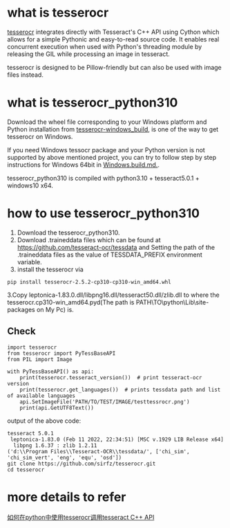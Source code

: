 
# what is tesserocr
[tesserocr](https://github.com/sirfz/tesserocr) integrates directly with Tesseract's C++ API using Cython which allows for a simple Pythonic and easy-to-read source code. It enables real concurrent execution when used with Python's threading module by releasing the GIL while processing an image in tesseract.

tesserocr is designed to be Pillow-friendly but can also be used with image files instead.

# what is tesserocr_python310
Download the wheel file corresponding to your Windows platform and Python installation from [tesserocr-windows_build](https://github.com/simonflueckiger/tesserocr-windows_build/releases), is one of the way to get tesserocr on Windows. 

If you need Windows tessocr package and your Python version is not supported by above mentioned project, you can try to follow step by step instructions for Windows 64bit in [Windows.build.md.](https://github.com/sirfz/tesserocr/blob/master/Windows.build.md).

tesserocr_python310 is compiled with python3.10 + tesseract5.0.1 + windows10 x64.

# how to use tesserocr_python310
1. Download the tesserocr_python310.
2. Download .traineddata files which can be found at https://github.com/tesseract-ocr/tessdata and Setting the path of the .traineddata files as the value of TESSDATA_PREFIX environment variable. 
3. install the tesserocr via
```
pip install tesserocr-2.5.2-cp310-cp310-win_amd64.whl
```
3.Copy leptonica-1.83.0.dll/libpng16.dll/tesseract50.dll/zlib.dll to where the tesserocr.cp310-win_amd64.pyd(The path is PATH\TO\python\Lib\site-packages on My Pc) is.

## Check
```
import tesserocr
from tesserocr import PyTessBaseAPI
from PIL import Image

with PyTessBaseAPI() as api:
    print(tesserocr.tesseract_version())  # print tesseract-ocr version
    print(tesserocr.get_languages())  # prints tessdata path and list of available languages
    api.SetImageFile('PATH/TO/TEST/IMAGE/testtessrocr.png')
    print(api.GetUTF8Text())
```
output of the above code:
```
tesseract 5.0.1
 leptonica-1.83.0 (Feb 11 2022, 22:34:51) [MSC v.1929 LIB Release x64]
  libpng 1.6.37 : zlib 1.2.11
('d:\\Program Files\\Tesseract-OCR\\tessdata/', ['chi_sim', 'chi_sim_vert', 'eng', 'equ', 'osd'])
git clone https://github.com/sirfz/tesserocr.git
cd tesserocr
```
# more details to refer
[如何在python中使用tesserocr调用tesseract C++ API](https://livezingy.com/how-to-call-tesseract-c-api-in-python-with-tesserocr/)
